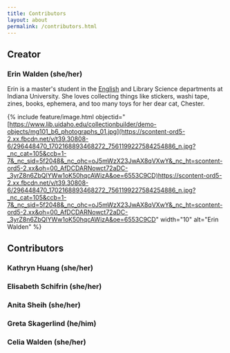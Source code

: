 ```yaml
---
title: Contributors
layout: about
permalink: /contributors.html
---
```

## Creator

### Erin Walden (she/her)
Erin is a master's student in the [English](https://english.indiana.edu/about/graduate-students/index.html) and Library Science departments at Indiana University. She loves collecting things like stickers, washi tape, zines, books, ephemera, and too many toys for her dear cat, Chester.

{% include feature/image.html objectid="[https://www.lib.uidaho.edu/collectionbuilder/demo-objects/mg101_b6_photographs_01.jpg](https://scontent-ord5-2.xx.fbcdn.net/v/t39.30808-6/296448470_1702168893468272_7561199227584254886_n.jpg?_nc_cat=105&ccb=1-7&_nc_sid=5f2048&_nc_ohc=oJ5mWzX23JwAX8qVXwY&_nc_ht=scontent-ord5-2.xx&oh=00_AfDCDARNowct72aDC-_3yrZ8n6ZbQlYWw1oK50hqcAWizA&oe=6553C9CD)https://scontent-ord5-2.xx.fbcdn.net/v/t39.30808-6/296448470_1702168893468272_7561199227584254886_n.jpg?_nc_cat=105&ccb=1-7&_nc_sid=5f2048&_nc_ohc=oJ5mWzX23JwAX8qVXwY&_nc_ht=scontent-ord5-2.xx&oh=00_AfDCDARNowct72aDC-_3yrZ8n6ZbQlYWw1oK50hqcAWizA&oe=6553C9CD" width="10" alt="Erin Walden" %}

## Contributors

### Kathryn Huang (she/her)

### Elisabeth Schifrin (she/her)

### Anita Sheih (she/her)

### Greta Skagerlind (he/him)

### Celia Walden (she/her)
